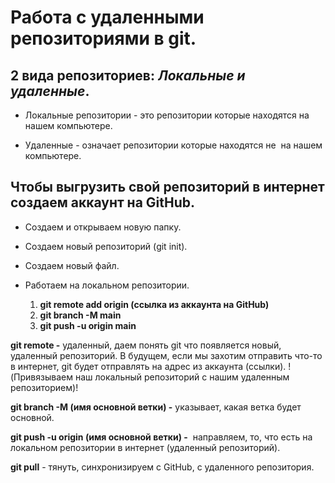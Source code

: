 # Работа с удаленными репозиториями в git.

## 2 вида репозиториев: _Локальные и удаленные_.

* Локальные репозитории - это репозитории которые находятся на нашем компьютере. 

* Удаленные - означает репозитории которые находятся не  на нашем компьютере.

## Чтобы выгрузить свой репозиторий в интернет создаем аккаунт на GitHub.

- Создаем и открываем новую папку.
- Создаем новый репозиторий (git init).
- Создаем новый файл.
- Работаем на локальном репозитории.

    1. **git remote add origin (ссылка из аккаунта на GitHub)**
    2. **git branch -M main**
    3. **git push -u origin main**

**git remote -** удаленный, даем понять git что появляется новый, удаленный репозиторий. В будущем, если мы захотим отправить что-то в интернет, git будет отправлять на адрес из аккаунта (ссылки). 
!(Привязываем наш локальный репозиторий с нашим удаленным репозиторием)! 

**git branch -M (имя основной ветки) -** указывает, какая ветка будет основной.

**git push -u origin (имя основной ветки) -**  направляем, то, что есть на локальном репозитории в интернет (удаленный репозиторий).

**git pull** - тянуть, синхронизируем с GitHub, с удаленного репозитория.